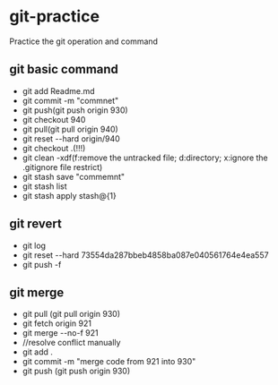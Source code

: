 # git-practice
Practice the git operation and command

## git basic command

* git add Readme.md
* git commit -m "commnet"
* git push(git push origin 930)
* git checkout 940
* git pull(git pull origin 940)
* git reset --hard origin/940
* git checkout .(!!!)
* git clean -xdf(f:remove the untracked file; d:directory; x:ignore the .gitignore file restrict)
* git stash save "commemnt"
* git stash list
* git stash apply stash@{1}

## git revert

* git log
* git reset --hard 73554da287bbeb4858ba087e040561764e4ea557
* git push -f

## git merge

* git pull (git pull origin 930)
* git fetch origin 921
* git merge --no-f 921
* //resolve conflict manually
* git add .
* git commit -m "merge code from 921 into 930"
* git push (git push origin 930)



